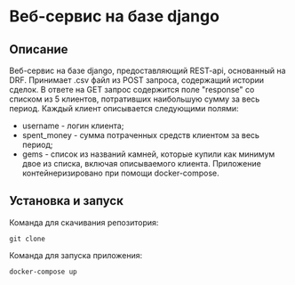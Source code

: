 # Веб-сервис на базе django
## Описание
Веб-сервис на базе django, предоставляющий REST-api, основанный на DRF. 
Принимает .csv файл из POST запроса, содержащий истории сделок. 
В ответе на GET запрос содержится поле "response" со списком из 5 клиентов, потративших наибольшую сумму за весь период.
Каждый клиент описывается следующими полями:
  + username - логин клиента;
  + spent_money - сумма потраченных средств клиентом за весь период;
  + gems - список из названий камней, которые купили как минимум двое из списка, включая описываемого клиента. 
Приложение контейнеризировано при помощи docker-compose.

## Установка и запуск
Команда для скачивания репозитория:
```
git clone 
```
Команда для запуска приложения:
```
docker-compose up
```
